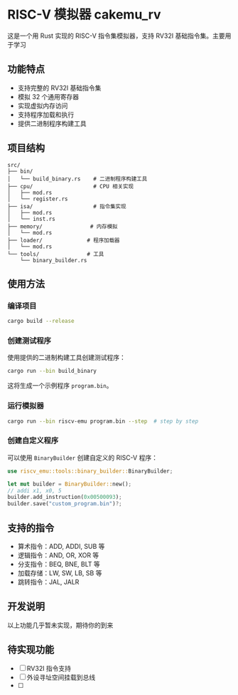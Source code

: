 # RISC-V 模拟器 cakemu_rv

这是一个用 Rust 实现的 RISC-V 指令集模拟器，支持 RV32I 基础指令集。主要用于学习

## 功能特点

- 支持完整的 RV32I 基础指令集
- 模拟 32 个通用寄存器
- 实现虚拟内存访问
- 支持程序加载和执行
- 提供二进制程序构建工具

## 项目结构

```
src/
├── bin/
│   └── build_binary.rs    # 二进制程序构建工具
├── cpu/                   # CPU 相关实现
│   ├── mod.rs
│   └── register.rs
├── isa/                   # 指令集实现
│   ├── mod.rs
│   └── inst.rs
├── memory/               # 内存模拟
│   └── mod.rs
├── loader/              # 程序加载器
│   └── mod.rs
└── tools/               # 工具
    └── binary_builder.rs
```

## 使用方法

### 编译项目

```bash
cargo build --release
```

### 创建测试程序

使用提供的二进制构建工具创建测试程序：

```bash
cargo run --bin build_binary
```

这将生成一个示例程序 `program.bin`。

### 运行模拟器

```bash
cargo run --bin riscv-emu program.bin --step  # step by step 
```

### 创建自定义程序

可以使用 `BinaryBuilder` 创建自定义的 RISC-V 程序：

```rust
use riscv_emu::tools::binary_builder::BinaryBuilder;

let mut builder = BinaryBuilder::new();
// addi x1, x0, 5
builder.add_instruction(0x00500093);
builder.save("custom_program.bin")?;
```

## 支持的指令

- 算术指令：ADD, ADDI, SUB 等
- 逻辑指令：AND, OR, XOR 等
- 分支指令：BEQ, BNE, BLT 等
- 加载存储：LW, SW, LB, SB 等
- 跳转指令：JAL, JALR

## 开发说明

以上功能几乎暂未实现，期待你的到来

## 待实现功能

- [ ] RV32I 指令支持
- [ ] 外设寻址空间挂载到总线
- [ ] 
